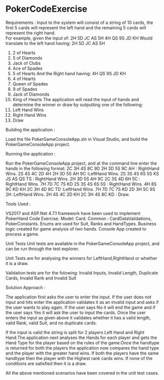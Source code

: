 # PokerCodeExercise
Requirements  :
Input to the system will consist of a string of 10 cards, the first 5 cards will represent the left hand and the remaining 5 cards will represent the right hand.  
For example, given the input of:  2H 5D JC AS 5H 4H QS 9S JD KH
Would translate to the left hand having:  2H 5D JC AS 5H 
1.	2 of Hearts
2.	5 of Diamonds
3.	Jack of Clubs
4.	Ace of Spades
5.	5 of Hearts
And the Right hand having:  4H QS 9S JD KH
1.	4 of Hearts
2.	Queen of Spades
3.	9 of Spades
4.	Jack of Diamonds
5.	King of Hearts
The application will read the input of hands and determine the winner or draw by outputting one of the following:
1.	Left Hand Wins
2.	Right Hand Wins
3.	Draw

Building the application :

Load the file PokerGameConsoleApp.sln in Visual Studio, 
and build the PokerGameConsoleApp​ project.


Running the application :

Run the PokerGameConsoleApp project, 
and at the command line enter the 
hands in the following format:
2C 3H 4S 8C 9D 2H 3D 5S 9C AH : RightHand Wins.
2S 4S 4C 2D 4H 2H 3D 5S AH 9C :LeftHand Wins.
2S 3S 4S 6S 5S KS JS AS QS TS : RightHand Wins.
2H 3D 5S AH 9C 2C 3S 4D 6H 5C : RightHand Wins.
7H 7D 7C 7S KD 2S 3S 4S 6S 5S : RightHand Wins.
4H 8S 9C KD KH 2C 3H 4D 8C TD :LeftHand Wins.
7H 7D 7C 7S KD 2D 3H 5C 9S 2H :LeftHand Wins.
2H 4S 4C 2D KH 2C 3H 4S 8C KD : Draw.

Tools Used :

VS2017 and ASP.Net 4.7.1 framework have been used to implement PokerHand Code Exercise.
Model: Card.
Common : CardDataValidations, PokerConstants.
Enums are used for Suit, Ranks and HandTypes.
Business logic created for game analysis of two hands.
Console App created to process a game.

Unit Tests
Unit tests are available in the PokerGameConsoleApp project,
and can be run through the test explorer.

Unit Tests are for analysing the winners 
for LeftHand,RightHand or whether it is a draw.

Validation tests are for the folowing:
Invalid Inputs,
Invalid Length,
Duplicate Cards,
Invalid Rank 
and Invalid Suit

Solution Approach :

The application first asks the user to enter the input. If the user does not input and hits enter the application  validates it as an invalid input and asks if the user wants to play again. If the user says No it will end the game and if the user says Yes it will ask the user to input the cards. Once the user enters the input as given above it validates whether it has a valid length, valid Rank, valid Suit, and no duplicate cards.

If the input is valid the string is split for 2 players Left Hand and Right Hand.The application next analyses the Hands for each player and  gets the Hand Type for the player based on the rules of the game.Once the handtype is returned for both the players the application now compares the hand type and the player with the greater hand wins. If both the players have the same handtype then the player with the Highest rank cards wins. If none of the conditions are satisfied  then it is a draw.

All the above mentioned scenarios  have been covered in the unit test cases.




